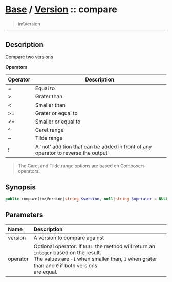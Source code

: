 # [Base](base.md) / [Version](base-Version.md) :: compare
 > im\Version
____

## Description
Compare two versions

__Operators__

| Operator | Description         |
| -------- | ------------------- |
| =        | Equal to            |
| >        | Grater than         |
| <        | Smaller than        |
| >=       | Grater or equal to  |
| <=       | Smaller or equal to |
| ^        | Caret range         |
| ~        | Tilde range         |
| !<op>    | A 'not' addition that can be added in front of any operator to reverse the output |

 > The Caret and Tilde range options are based on Composers operators.  

## Synopsis
```php
public compare(im\Version|string $version, null|string $operator = NULL): int|bool
```

## Parameters
| Name | Description |
| :--- | :---------- |
| version | A version to compare against |
| operator | Optional operator. If `NULL` the method will return an `integer` based on the result.<br />The values are `-1` when smaller than, `1` when grater than and `0` if both versions<br />are equal. |
